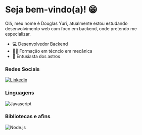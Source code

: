 # Seja bem-vindo(a)! :grin:

Olá, meu nome é Douglas Yuri, atualmente estou estudando desenvolvimento web com foco em backend, onde pretendo me especializar.

- :computer: Desenvolvedor Backend
- :mechanic: Formação em técncio em mecânica
- :telescope: Entusiasta dos astros
  
### Redes Sociais

[![Linkedin](https://img.shields.io/badge/LinkedIn-0077B5?style=flat&logo=linkedin)](https://www.linkedin.com/in/douglas-yuri-pereira-dos-santos-295b51291/)

### Linguagens

![Javascript](https://img.shields.io/badge/Javascript-282C34?style=flat&logo=javascript)

### Bibliotecas e afins

![Node.js](https://img.shields.io/badge/Node.js-282C34?logo=node.js)
